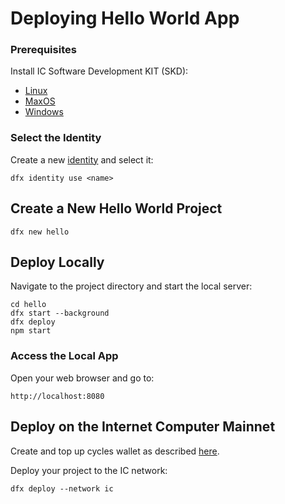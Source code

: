 # Deploying Hello World App

### Prerequisites
Install IC Software Development KIT (SKD):
- [Linux](IC_SDK_Linux.md)
- [MaxOS](IC_SDK_MacOS.md)
- [Windows](IC_SDK_Windows.md)

### Select the Identity
Create a new [identity](DFX_Wallet.md) and select it:

```shell
dfx identity use <name>
```

## Create a New Hello World Project

```shell
dfx new hello
```

## Deploy Locally

Navigate to the project directory and start the local server:

```shell
cd hello
dfx start --background
dfx deploy
npm start
```

### Access the Local App

Open your web browser and go to:

```
http://localhost:8080
```

## Deploy on the Internet Computer Mainnet

Create and top up cycles wallet as described [here](DFX_Wallet.md).

Deploy your project to the IC network:

```shell
dfx deploy --network ic
```

